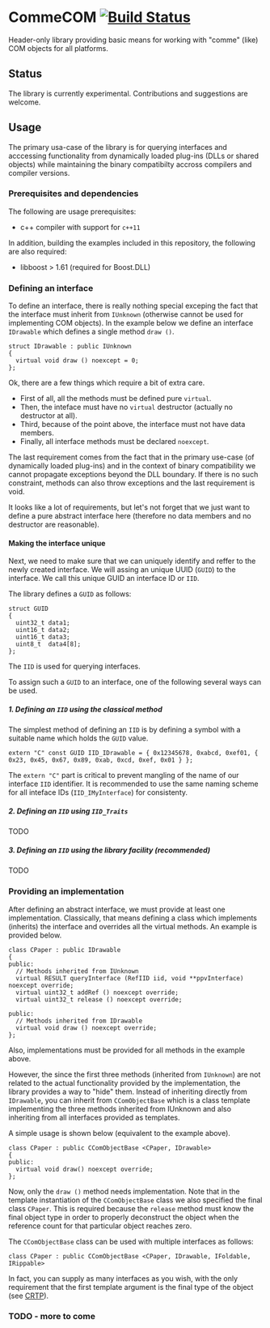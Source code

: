# CommeCOM [![Build Status](https://travis-ci.com/alexonea/CommeCOM.svg?branch=master)](https://travis-ci.com/alexonea/CommeCOM)
Header-only library providing basic means for working with "comme" (like) COM objects for all platforms.

## Status
The library is currently experimental. Contributions and suggestions are welcome.

## Usage
The primary usa-case of the library is for querying interfaces and acccessing functionality from dynamically loaded plug-ins (DLLs or shared objects) while maintaining the binary compatibilty accross compilers and compiler versions.

### Prerequisites and dependencies
The following are usage prerequisites:
* c++ compiler with support for ```c++11```

In addition, building the examples included in this repository, the following are also required:
* libboost > 1.61 (required for Boost.DLL)

### Defining an interface
To define an interface, there is really nothing special exceping the fact that the interface must inherit from ```IUnknown``` (otherwise cannot be used for implementing COM objects). In the example below we define an interface ```IDrawable``` which defines a single method ```draw ()```.

```
struct IDrawable : public IUnknown
{
  virtual void draw () noexcept = 0;
};
```

Ok, there are a few things which require a bit of extra care.
* First of all, all the methods must be defined pure ```virtual```.
* Then, the inteface must have no ```virtual``` destructor (actually no destructor at all).
* Third, because of the point above, the interface must not have data members.
* Finally, all interface methods must be declared ```noexcept```.

The last requirement comes from the fact that in the primary use-case (of dynamically loaded plug-ins) and in the context of binary compatibility we cannot propagate exceptions beyond the DLL boundary. If there is no such constraint, methods can also throw exceptions and the last requirement is void.

It looks like a lot of requirements, but let's not forget that we just want to define a pure abstract interface here (therefore no data members and no destructor are reasonable).

#### Making the interface unique

Next, we need to make sure that we can uniquely identify and reffer to the newly created interface. We will assing an unique UUID (```GUID```) to the interface. We call this unique GUID an interface ID or ```IID```. 

The library defines a ```GUID``` as follows:
```
struct GUID
{
  uint32_t data1;
  uint16_t data2;
  uint16_t data3;
  uint8_t  data4[8];
};

```

The ```IID``` is used for querying interfaces.

To assign such a ```GUID``` to an interface, one of the following several ways can be used.

##### 1. Defining an ```IID``` using the classical method
The simplest method of defining an ```IID``` is by defining a symbol with a suitable name which holds the ```GUID``` value.

```
extern "C" const GUID IID_IDrawable = { 0x12345678, 0xabcd, 0xef01, { 0x23, 0x45, 0x67, 0x89, 0xab, 0xcd, 0xef, 0x01 } };
```

The ```extern "C"``` part is critical to prevent mangling of the name of our interface ```IID``` identifier. It is recommended to use the same naming scheme for all inteface IDs (```IID_IMyInterface```) for consistenty.

##### 2. Defining an ```IID``` using ```IID_Traits```
TODO

##### 3. Defining an ```IID``` using the library facility (recommended)
TODO

### Providing an implementation
After defining an abstract interface, we must provide at least one implementation. Classically, that means defining a class which implements (inherits) the interface and overrides all the virtual methods. An example is provided below.

```
class CPaper : public IDrawable
{
public:
  // Methods inherited from IUnknown
  virtual RESULT queryInterface (RefIID iid, void **ppvInterface) noexcept override;
  virtual uint32_t addRef () noexcept override;
  virtual uint32_t release () noexcept override;

public:
  // Methods inherited from IDrawable
  virtual void draw () noexcept override;
};
```

Also, implementations must be provided for all methods in the example above.

However, the since the first three methods (inherited from ```IUnknown```) are not related to the actual functionality provided by the implementation, the library provides a way to "hide" them. Instead of inheriting directly from ```IDrawable```, you can inherit from ```CComObjectBase``` which is a class template implementing the three methods inherited from IUnknown and also inheriting from all interfaces provided as templates.

A simple usage is shown below (equivalent to the example above).
```
class CPaper : public CComObjectBase <CPaper, IDrawable>
{
public:
  virtual void draw() noexcept override;
};
```

Now, only the ```draw ()``` method needs implementation. Note that in the template instantiation of the ```CComObjectBase``` class we also specified the final class ```CPaper```. This is required because the ```release``` method must know the final object type in order to properly deconstruct the object when the reference count for that particular object reaches zero.

The ```CComObjectBase``` class can be used with multiple interfaces as follows:
```
class CPaper : public CComObjectBase <CPaper, IDrawable, IFoldable, IRippable>
```
In fact, you can supply as many interfaces as you wish, with the only requirement that the first template argument is the final type of the object (see [CRTP](https://en.wikipedia.org/wiki/Curiously_recurring_template_pattern)).

### TODO - more to come

